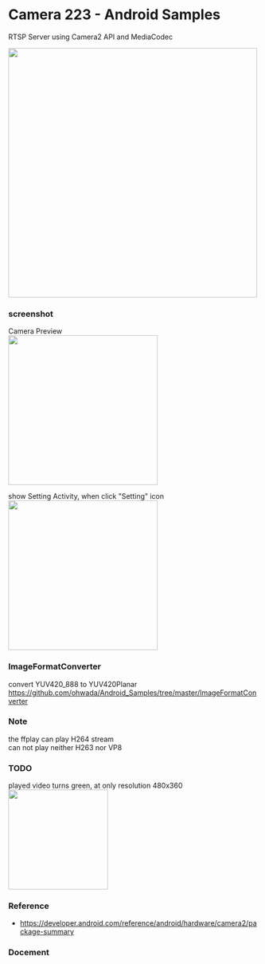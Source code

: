 Camera 223 - Android Samples
===============

RTSP Server using Camera2 API and MediaCodec <br/>

<image src="https://raw.githubusercontent.com/ohwada/Android_Samples/master/Camera223/screenshot/rtsp_system_overview.png" width="500" /><br/>


### screenshot <br/>
Camera Preview <br/>
<image src="https://raw.githubusercontent.com/ohwada/Android_Samples/master/Camera223/screenshot/camera223_preview.png" width="300" /><br/>

show Setting Activity, when click "Setting" icon <br/>
<image src="https://raw.githubusercontent.com/ohwada/Android_Samples/master/Camera223/screenshot/Camera223_setting_activity.png" width="300" /><br/>


### ImageFormatConverter <br/>
convert YUV420_888 to YUV420Planar <br/>
https://github.com/ohwada/Android_Samples/tree/master/ImageFormatConverter <br/>

### Note <br/>
the ffplay can play H264 stream <br/>
can not play neither H263 nor VP8 <br/>


### TODO <br/>
played video turns green,  at only resolution 480x360 <br/>
<image src="https://raw.githubusercontent.com/ohwada/Android_Samples/master/Camera222/screenshot/ffplay_on_mac_480x360.png" width="200" /><br/>


### Reference <br/>
- https://developer.android.com/reference/android/hardware/camera2/package-summary

### Docement <br/>
